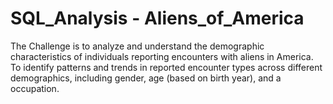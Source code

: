 # SQL_Analysis - Aliens_of_America

 The Challenge is to analyze and understand the demographic characteristics of individuals reporting encounters with aliens in America. To identify patterns and trends in reported encounter types across different demographics, including gender, age (based on birth year), and a occupation.
 
